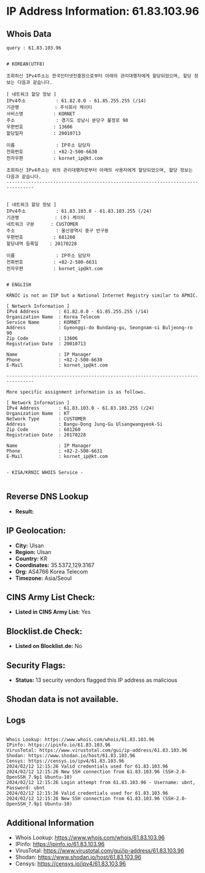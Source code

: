 # IP Address Information: 61.83.103.96

## Whois Data
```
query : 61.83.103.96


# KOREAN(UTF8)

조회하신 IPv4주소는 한국인터넷진흥원으로부터 아래의 관리대행자에게 할당되었으며, 할당 정보는 다음과 같습니다.

[ 네트워크 할당 정보 ]
IPv4주소           : 61.82.0.0 - 61.85.255.255 (/14)
기관명             : 주식회사 케이티
서비스명           : KORNET
주소               : 경기도 성남시 분당구 불정로 90
우편번호           : 13606
할당일자           : 20010713

이름               : IP주소 담당자
전화번호           : +82-2-500-6630
전자우편           : kornet_ip@kt.com

조회하신 IPv4주소는 위의 관리대행자로부터 아래의 사용자에게 할당되었으며, 할당 정보는 다음과 같습니다.
--------------------------------------------------------------------------------


[ 네트워크 할당 정보 ]
IPv4주소           : 61.83.103.0 - 61.83.103.255 (/24)
기관명             : (주) 케이티
네트워크 구분      : CUSTOMER
주소               : 울산광역시 중구 반구동
우편번호           : 681260
할당내역 등록일    : 20170228

이름               : IP주소 담당자
전화번호           : +82-2-500-6631
전자우편           : kornet_ip@kt.com


# ENGLISH

KRNIC is not an ISP but a National Internet Registry similar to APNIC.

[ Network Information ]
IPv4 Address       : 61.82.0.0 - 61.85.255.255 (/14)
Organization Name  : Korea Telecom
Service Name       : KORNET
Address            : Gyeonggi-do Bundang-gu, Seongnam-si Buljeong-ro 90
Zip Code           : 13606
Registration Date  : 20010713

Name               : IP Manager
Phone              : +82-2-500-6630
E-Mail             : kornet_ip@kt.com

--------------------------------------------------------------------------------

More specific assignment information is as follows.

[ Network Information ]
IPv4 Address       : 61.83.103.0 - 61.83.103.255 (/24)
Organization Name  : KT
Network Type       : CUSTOMER
Address            : Bangu-Dong Jung-Gu Ulsangwangyeok-Si
Zip Code           : 681260
Registration Date  : 20170228

Name               : IP Manager
Phone              : +82-2-500-6631
E-Mail             : kornet_ip@kt.com


- KISA/KRNIC WHOIS Service -


```
## Reverse DNS Lookup
- **Result:** 

## IP Geolocation:
- **City:** Ulsan
- **Region:** Ulsan
- **Country:** KR
- **Coordinates:** 35.5372,129.3167
- **Org:** AS4766 Korea Telecom
- **Timezone:** Asia/Seoul

## CINS Army List Check:
- **Listed in CINS Army List:** 
Yes

## Blocklist.de Check:
- **Listed on Blocklist.de:** 
No

## Security Flags:
- **Status:** 13 security vendors flagged this IP address as malicious

## Shodan data is not available.

## Logs
```

Whois Lookup: https://www.whois.com/whois/61.83.103.96
IPinfo: https://ipinfo.io/61.83.103.96
VirusTotal: https://www.virustotal.com/gui/ip-address/61.83.103.96
Shodan: https://www.shodan.io/host/61.83.103.96
Censys: https://censys.io/ipv4/61.83.103.96
2024/02/12 12:15:26 Valid credentials used for 61.83.103.96
2024/02/12 12:15:26 New SSH connection from 61.83.103.96 (SSH-2.0-OpenSSH_7.9p1 Ubuntu-10)
2024/02/12 12:15:26 Login attempt from 61.83.103.96 - Username: ubnt, Password: ubnt
2024/02/12 12:15:26 Valid credentials used for 61.83.103.96
2024/02/12 12:15:26 New SSH connection from 61.83.103.96 (SSH-2.0-OpenSSH_7.9p1 Ubuntu-10)

```
## Additional Information
- Whois Lookup: https://www.whois.com/whois/61.83.103.96
- IPinfo: https://ipinfo.io/61.83.103.96
- VirusTotal: https://www.virustotal.com/gui/ip-address/61.83.103.96
- Shodan: https://www.shodan.io/host/61.83.103.96
- Censys: https://censys.io/ipv4/61.83.103.96

